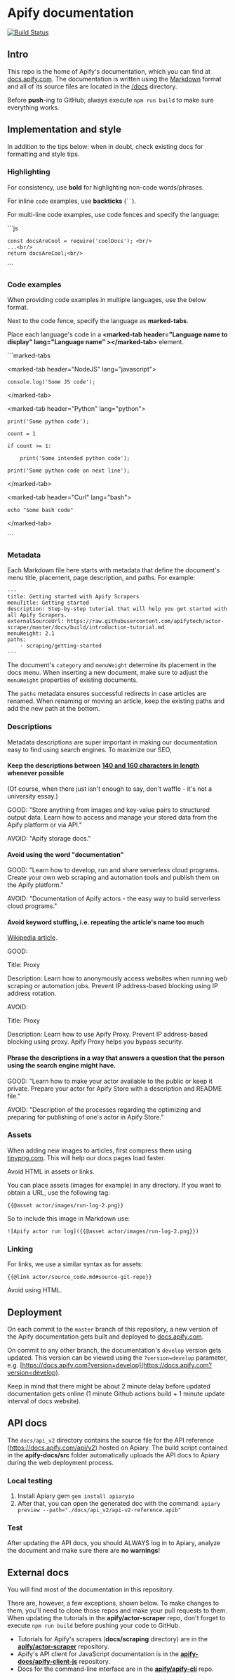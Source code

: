 # Apify documentation

[![Build Status](https://github.com/apify/apify-docs/workflows/Build%20and%20deploy/badge.svg?branch=master)](https://github.com/apify/apify-docs/actions)

## Intro

This repo is the home of Apify's documentation, which you can find at [docs.apify.com](https://docs.apify.com/). The documentation is written using the [Markdown](https://github.com/adam-p/markdown-here/wiki/Markdown-Cheatsheet) format and all of its source files are located in the [/docs](https://github.com/apifytech/apify-docs/tree/master/docs) directory.

Before **push**-ing to GitHub, always execute `npm run build` to make sure everything works.

## Implementation and style

In addition to the tips below: when in doubt, check existing docs for formatting and style tips.

### Highlighting

For consistency, use **bold** for highlighting non-code words/phrases.

For inline `code` examples, use **backticks** (\` \`).

For multi-line code examples, use code fences and specify the language:

\`\`\`js

    const docsAreCool = require('coolDocs'); <br/>
    ...<br/>
    return docsAreCool;<br/>

\`\`\`

### Code examples

When providing code examples in multiple languages, use the below format.

Next to the code fence, specify the language as **marked-tabs**.

Place each language's code in a **\<marked-tab header="Language name to display" lang="Language name" >\</marked-tab>** element.

\`\`\`marked-tabs

\<marked-tab header="NodeJS" lang="javascript">

    console.log('Some JS code');

\</marked-tab>


\<marked-tab header="Python" lang="python">

    print('Some python code');
    
    count = 1
    
    if count >= 1:
    
        print('Some intended python code');
    
    print('Some python code on next line');

\</marked-tab>


\<marked-tab header="Curl" lang="bash">

    echo "Some bash code"

\</marked-tab>

\`\`\`


### Metadata

Each Markdown file here starts with metadata that define the document's menu title, placement, page description, and paths. For example:

```
---
title: Getting started with Apify Scrapers
menuTitle: Getting started
description: Step-by-step tutorial that will help you get started with all Apify Scrapers.
externalSourceUrl: https://raw.githubusercontent.com/apifytech/actor-scraper/master/docs/build/introduction-tutorial.md
menuWeight: 2.1
paths:
    - scraping/getting-started
---
```

The document's `category` and `menuWeight` determine its placement in the docs menu. When inserting a new document, make sure to adjust the `menuWeight` properties of existing documents.

The `paths` metadata ensures successful redirects in case articles are renamed. When renaming or moving an article, keep the existing paths and add the new path at the bottom.

### Descriptions

Metadata descriptions are super important in making our documentation easy to find using search engines. To maximize our SEO,

#### Keep the descriptions between [140 and 160 characters in length](https://www.google.com/url?sa=t&rct=j&q=&esrc=s&source=web&cd=&cad=rja&uact=8&ved=2ahUKEwigg6Og56brAhUNi1wKHULsAHEQFjAGegQIDBAG&url=https%3A%2F%2Fmoz.com%2Flearn%2Fseo%2Fmeta-description&usg=AOvVaw3L26bXhHZTd0wYDM_5xtJ9) whenever possible

(Of course, when there just isn't enough to say, don't waffle - it's not a university essay.)

GOOD: "Store anything from images and key-value pairs to structured output data. Learn how to access and manage your stored data from the Apify platform or via API."

AVOID: "Apify storage docs."

#### Avoid using the word "**documentation**"

GOOD: "Learn how to develop, run and share serverless cloud programs. Create your own web scraping and automation tools and publish them on the Apify platform."

AVOID: "Documentation of Apify actors - the easy way to build serverless cloud programs."

#### Avoid **keyword stuffing**, i.e. repeating the article's name too much

[Wikipedia article](https://en.wikipedia.org/wiki/Keyword_stuffing).

GOOD:

Title: Proxy

Description: Learn how to anonymously access websites when running web scraping or automation jobs. Prevent IP address-based blocking using IP address rotation.

AVOID:

Title: Proxy

Description: Learn how to use Apify Proxy. Prevent IP address-based blocking using proxy. Apify Proxy helps you bypass security.

#### Phrase the descriptions in a way that answers a question that the person using the search engine might have.

GOOD: "Learn how to make your actor available to the public or keep it private. Prepare your actor for Apify Store with a description and README file."

AVOID: "Description of the processes regarding the optimizing and preparing for publishing of one's actor in Apify Store."

### Assets

When adding new images to articles, first compress them using [tinypng.com](https://tinypng.com). This will help our docs pages load faster.

Avoid HTML in assets or links.

You can place assets (images for example) in any directory. If you want to obtain a URL, use the following tag:

```
{{@asset actor/images/run-log-2.png}}
```

So to include this image in Markdown use:

```
![Apify actor run log]({{@asset actor/images/run-log-2.png}})
```

### Linking

For links, we use a similar syntax as for assets:

```
{{@link actor/source_code.md#source-git-repo}}
```

Avoid using HTML.

## Deployment

On each commit to the `master` branch of this repository, a new version of the Apify documentation gets built and deployed to [docs.apify.com](https://docs.apify.com/).

On commit to any other branch, the documentation's `develop` version gets updated. This version can be viewed using the `?version=develop` parameter, e.g. [https://docs.apify.com?version=develop](https://docs.apify.com?version=develop).

Keep in mind that there might be about 2 minute delay before updated documentation gets online (1 minute Github actions build + 1 minute update interval of docs website).

## API docs

The `docs/api_v2` directory contains the source file for the
API reference (https://docs.apify.com/api/v2) hosted on Apiary.
The build script contained in the **apify-docs/src** folder automatically uploads the API docs to Apiary during the web deployment process.

### Local testing

1. Install Apiary gem `gem install apiaryio`
2. After that, you can open the generated doc with the command: `apiary preview --path="./docs/api_v2/api-v2-reference.apib"`

### Test

After updating the API docs, you should ALWAYS log in to Apiary, analyze the document and make sure there are **no warnings**!

## External docs

You will find most of the documentation in this repository.

There are, however, a few exceptions, shown below. To make changes to them, you'll need to clone those repos and make your pull requests to them. When updating the tutorials in the **apify/actor-scraper** repo, don't forget to execute `npm run build` before pushing your code to GitHub.
* Tutorials for Apify's scrapers (**docs/scraping** directory) are in the [**apify/actor-scraper**](https://github.com/apify/actor-scraper) repository.
* Apify's API client for JavaScript documentation is in the [**apify-docs/apify-client-js**](https://github.com/apify/apify-client-js) repository.
* Docs for the command-line interface are in the [**apify/apify-cli**](https://github.com/apify/apify-cli) repo.


